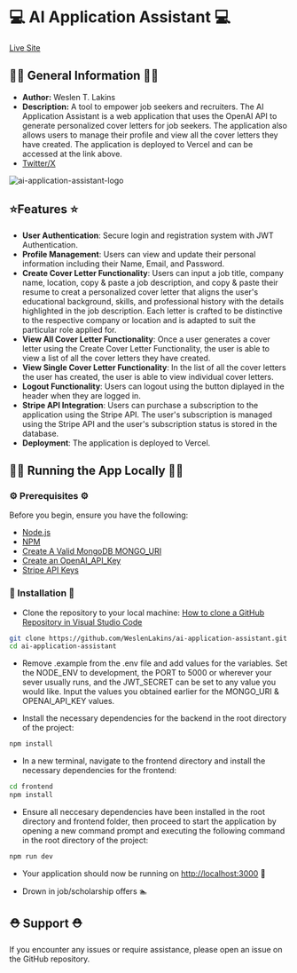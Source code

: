 # 💻 AI Application Assistant 💻

[Live Site](https://www.aiapplicationassistant.com/)

## 🧑‍🚀 General Information 🧑‍🚀

- **Author:** Weslen T. Lakins
- **Description:** A tool to empower job seekers and recruiters. The AI Application Assistant is a web application that uses the OpenAI API to generate personalized cover letters for job seekers. The application also allows users to manage their profile and view all the cover letters they have created. The application is deployed to Vercel and can be accessed at the link above.
- [Twitter/X](https://twitter.com/WeslenLakins)

![ai-application-assistant-logo](https://github.com/WeslenLakins/ai-application-assistant/assets/90317130/82eb6549-27bd-458c-867b-04d66eef4124)

## ⭐Features ⭐

- **User Authentication**: Secure login and registration system with JWT Authentication.
- **Profile Management**: Users can view and update their personal information including their Name, Email, and Password.
- **Create Cover Letter Functionality**: Users can input a job title, company name, location, copy & paste a job description, and copy & paste their resume to creat a personalized cover letter that aligns the user's educational background, skills, and professional history with the details highlighted in the job description. Each letter is crafted to be distinctive to the respective company or location and is adapted to suit the particular role applied for.
- **View All Cover Letter Functionality**: Once a user generates a cover letter using the Create Cover Letter Functionality, the user is able to view a list of all the cover letters they have created.
- **View Single Cover Letter Functionality**: In the list of all the cover letters the user has created, the user is able to view individual cover letters.
- **Logout Functionality**: Users can logout using the button diplayed in the header when they are logged in.
- **Stripe API Integration**: Users can purchase a subscription to the application using the Stripe API. The user's subscription is managed using the Stripe API and the user's subscription status is stored in the database.
- **Deployment**: The application is deployed to Vercel.

## 👩‍💻 Running the App Locally 🧑‍💻

### ⚙️ Prerequisites ⚙️

Before you begin, ensure you have the following:

- [Node.js](https://nodejs.org/en/download)
- [NPM](https://docs.npmjs.com/downloading-and-installing-node-js-and-npm)
- [Create A Valid MongoDB MONGO_URI](https://www.mongodb.com/)
- [Create an OpenAI_API_Key](https://openai.com/)
- [Stripe API Keys](https://stripe.com/docs/development/quickstart)

### 📂 Installation 📂

- Clone the repository to your local machine: [How to clone a GitHub Repository in Visual Studio Code](https://learn.microsoft.com/en-us/azure/developer/javascript/how-to/with-visual-studio-code/clone-github-repository#:~:text=Open%20the%20command%20palette%20with,from%20GitHub%2C%20then%20press%20Enter.)

```bash
git clone https://github.com/WeslenLakins/ai-application-assistant.git
cd ai-application-assistant
```

- Remove .example from the .env file and add values for the variables. Set the NODE_ENV to development, the PORT to 5000 or wherever your sever usually runs, and the JWT_SECRET can be set to any value you would like. Input the values you obtained earlier for the MONGO_URI & OPENAI_API_KEY values.

- Install the necessary dependencies for the backend in the root directory of the project:

```bash
npm install
```

- In a new terminal, navigate to the frontend directory and install the necessary dependencies for the frontend:

```bash
cd frontend
npm install
```

- Ensure all neccesary dependencies have been installed in the root directory and frontend folder, then proceed to start the application by opening a new command prompt and executing the following command in the root directory of the project:

```bash
npm run dev
```

- Your application should now be running on [http://localhost:3000](http://localhost:3000) 🏁

- Drown in job/scholarship offers 🏊

## ⛑️ Support ⛑️

If you encounter any issues or require assistance, please open an issue on the GitHub repository.
